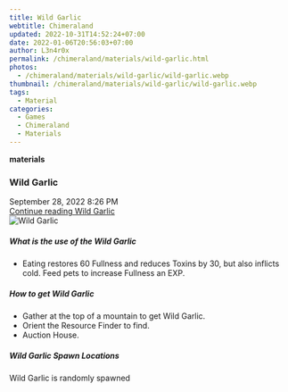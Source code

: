 ```yaml
---
title: Wild Garlic
webtitle: Chimeraland
updated: 2022-10-31T14:52:24+07:00
date: 2022-01-06T20:56:03+07:00
author: L3n4r0x
permalink: /chimeraland/materials/wild-garlic.html
photos:
  - /chimeraland/materials/wild-garlic/wild-garlic.webp
thumbnail: /chimeraland/materials/wild-garlic/wild-garlic.webp
tags:
  - Material
categories:
  - Games
  - Chimeraland
  - Materials
---
```


<section id="bootstrap-wrapper"><link rel="stylesheet" href="https://cdn.statically.io/gh/dimaslanjaka/Web-Manajemen/40ac3225/css/bootstrap-4.5-wrapper.css"/><div class="row g-0 border rounded overflow-hidden flex-md-row mb-4 shadow-sm position-relative"><div class="col p-4 d-flex flex-column position-static"><strong class="d-inline-block mb-2 text-success">materials</strong><h3 class="mb-0">Wild Garlic</h3><div class="mb-1 text-muted">September 28, 2022 8:26 PM</div><a href="#" class="stretched-link d-none">Continue reading Wild Garlic</a></div><div class="col-auto d-none d-lg-block"><img src="/chimeraland/materials/wild-garlic/wild-garlic.webp" alt="Wild Garlic"/></div></div><div class="row"><div class="col-lg-6 col-12 mb-2"><div class="card"><div class="card-body"><h5 class="card-title">What is the use of the Wild Garlic</h5><div class="card-text"><ul><li>Eating restores 60 Fullness and reduces Toxins by 30, but also inflicts cold. Feed pets to increase Fullness an EXP.</li></ul></div></div></div></div><div class="col-lg-6 col-12 mb-2"><div class="card"><div class="card-body"><h5 class="card-title">How to get Wild Garlic</h5><div class="card-text"><ul><li>Gather at the top of a mountain to get Wild Garlic.</li><li>Orient the Resource Finder to find.</li><li>Auction House.</li></ul></div></div></div></div><div class="col-12 mb-2"><h5>Wild Garlic Spawn Locations</h5><p>Wild Garlic is randomly spawned</p></div></div></section>
